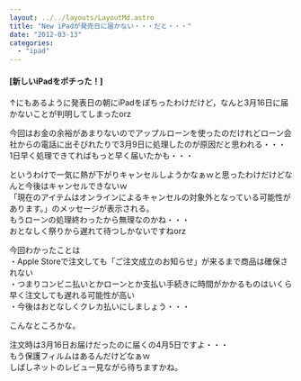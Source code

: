 ```yaml
---
layout: ../../layouts/LayoutMd.astro
title: "New iPadが発売日に届かない・・・だと・・・"
date: "2012-03-13"
categories: 
  - "ipad"
---
```


#### [新しいiPadをポチった！]

↑にもあるように発表日の朝にiPadをぽちったわけだけど，なんと3月16日に届かないことが判明してしまったorz

今回はお金の余裕があまりないのでアップルローンを使ったのだけれどローン会社からの電話に出そびれたりで3月9日に処理したのが原因だと思われる・・・  
1日早く処理できてればもっと早く届いたかも・・・

というわけで一気に熱が下がりキャンセルしようかなぁｗと思ったわけだけどなんと今後はキャンセルできないｗ  
「現在のアイテムはオンラインによるキャンセルの対象外となっている可能性があります。」のメッセージが表示される。  
もうローンの処理終わったから無理なのかね・・・  
おとなしく祭りから遅れて待つしかないですねorz

今回わかったことは  
・Apple Storeで注文しても「ご注文成立のお知らせ」が来るまで商品は確保されない  
・つまりコンビニ払いとかローンとか支払い手続きに時間がかかるものはいくら早く注文しても遅れる可能性が高い  
・今後はおとなしくクレカ払いにしましょう・・・

こんなところかな。

注文時は3月16日お届けだったのに届くの4月5日ですよ・・・  
もう保護フィルムはあるんだけどなぁｗ  
しばしネットのレビュー見ながら待ちますかね。
